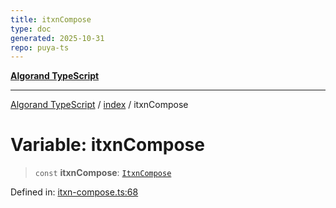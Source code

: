 ```yaml
---
title: itxnCompose
type: doc
generated: 2025-10-31
repo: puya-ts
---
```

[**Algorand TypeScript**](../../README.md)

***

[Algorand TypeScript](../../modules.md) / [index](../README.md) / itxnCompose

# Variable: itxnCompose

> `const` **itxnCompose**: [`ItxnCompose`](../type-aliases/ItxnCompose.md)

Defined in: [itxn-compose.ts:68](https://github.com/algorandfoundation/puya-ts/blob/main/packages/algo-ts/src/itxn-compose.ts#L68)
